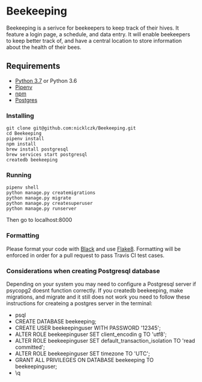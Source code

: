 # Beekeeping

Beekeeping is a serivce for beekeepers to keep track of their hives. It feature a login page, a schedule, and data entry. It will enable beekeepers to keep better track of, and have a central location to store information about the health of their bees.

## Requirements

- [Python 3.7](https://www.python.org) or Python 3.6
- [Pipenv](https://docs.pipenv.org)
- [npm](https://www.npmjs.com/get-npm)
- [Postgres](https://www.postgresql.org)

### Installing

```
git clone git@github.com:nicklczk/Beekeeping.git
cd Beekeeping
pipenv install
npm install
brew install postgresql
brew services start postgresql
createdb beekeeping
```

### Running 

```
pipenv shell
python manage.py createmigrations
python manage.py migrate
python manage.py createsuperuser
python manage.py runserver
```
Then go to localhost:8000

### Formatting

Please format your code with [Black](https://github.com/ambv/black) and use [Flake8](http://flake8.pycqa.org/en/latest/). Formatting will be enforced in order for a pull request to pass Travis CI test cases. 

### Considerations when creating Postgresql database

Depending on your system you may need to configure a Postgresql server if psycopg2 doesnt function correctly. If you createdb beekeeping, make migrations, and migrate and it still does not work you need to follow these instructions for createing a postgres server in the terminal:
- psql
- CREATE DATABASE beekeeping;
- CREATE USER beekeepinguser WITH PASSWORD '12345';
- ALTER ROLE beekeepinguser SET client_encodin g TO 'utf8';
- ALTER ROLE beekeepinguser SET default_transaction_isolation TO 'read committed';
- ALTER ROLE beekeepinguser SET timezone TO 'UTC';
- GRANT ALL PRIVILEGES ON DATABASE beekeeping TO beekeepinguser;
- \q
